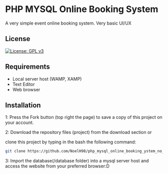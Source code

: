 # PHP MYSQL Online Booking System

A very simple event online booking system. Very basic UI/UX 

## License
[![License: GPL v3](https://img.shields.io/badge/License-GPLv3-blue.svg)](https://www.gnu.org/licenses/gpl-3.0)

## Requirements
* Local server host (WAMP, XAMP)
* Text Editor
* Web browser

## Installation

1: Press the Fork button (top right the page) to save a copy of this project on your account.

2: Download the repository files (project) from the download section or 

clone this project by typing in the bash the following command:

```bash
git clone https://github.com/NoelH98/php_mysql_online_booking_ystem_no_ui.git
```
3: Import the database(/database folder) into a mysql server host  and access the website from your preferred browser:D
